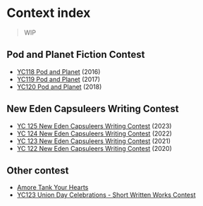# Context index

> WIP


## Pod and Planet Fiction Contest

- [YC118 Pod and Planet](./contest/podandplanet2016.md) (2016)
- [YC119 Pod and Planet](./contest/podandplanet2017.md) (2017)
- [YC120 Pod and Planet](./contest/podandplanet2018.md) (2018)


## New Eden Capsuleers Writing Contest

- [YC 125 New Eden Capsuleers Writing Contest](./contest/newedencapsuleerswritingcontest2023.md) (2023)
- [YC 124 New Eden Capsuleers Writing Contest](./index.md) (2022)
- [YC 123 New Eden Capsuleers Writing Contest](./index.md) (2021)
- [YC 122 New Eden Capsuleers Writing Contest](./index.md) (2020)

## Other contest

- [Amore Tank Your Hearts](./contest/amoretankyourhearts.md)
- [YC123 Union Day Celebrations - Short Written Works Contest](./contest/YC123uniondaycelebrationshortwrittenworkscontest.md)